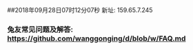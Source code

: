 ##2018年09月28日07时12分07秒 新址: 159.65.7.245
### 兔友常见问题及解答: https://github.com/wanggonging/d/blob/w/FAQ.md
